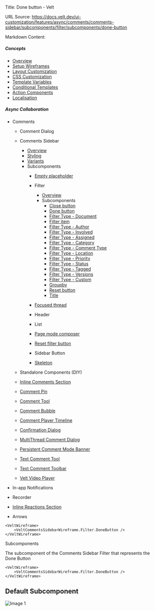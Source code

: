 Title: Done button - Velt

URL Source: https://docs.velt.dev/ui-customization/features/async/comments/comments-sidebar/subcomponents/filter/subcomponents/done-button

Markdown Content:
##### Concepts

*   [Overview](https://docs.velt.dev/ui-customization/overview)
*   [Setup Wireframes](https://docs.velt.dev/ui-customization/setup)
*   [Layout Customization](https://docs.velt.dev/ui-customization/layout)
*   [CSS Customization](https://docs.velt.dev/ui-customization/styling)
*   [Template Variables](https://docs.velt.dev/ui-customization/template-variables)
*   [Conditional Templates](https://docs.velt.dev/ui-customization/conditional-templates)
*   [Action Components](https://docs.velt.dev/ui-customization/custom-action-component)
*   [Localisation](https://docs.velt.dev/ui-customization/localisation)

##### Async Collaboration

*   Comments 
    *   Comment Dialog 
    *   Comments Sidebar 
        *   [Overview](https://docs.velt.dev/ui-customization/features/async/comments/comments-sidebar/overview)
        *   [Styling](https://docs.velt.dev/ui-customization/features/async/comments/comments-sidebar/styling)
        *   [Variants](https://docs.velt.dev/ui-customization/features/async/comments/comments-sidebar/variants)
        *   Subcomponents 
            *   [Empty placeholder](https://docs.velt.dev/ui-customization/features/async/comments/comments-sidebar/subcomponents/empty-placeholder)
            *   Filter 
                *   [Overview](https://docs.velt.dev/ui-customization/features/async/comments/comments-sidebar/subcomponents/filter/overview)
                *   Subcomponents 
                    *   [Close button](https://docs.velt.dev/ui-customization/features/async/comments/comments-sidebar/subcomponents/filter/subcomponents/close-button)
                    *   [Done button](https://docs.velt.dev/ui-customization/features/async/comments/comments-sidebar/subcomponents/filter/subcomponents/done-button)
                    *   [Filter Type - Document](https://docs.velt.dev/ui-customization/features/async/comments/comments-sidebar/subcomponents/filter/subcomponents/document)
                    *   [Filter item](https://docs.velt.dev/ui-customization/features/async/comments/comments-sidebar/subcomponents/filter/subcomponents/filter-item)
                    *   [Filter Type - Author](https://docs.velt.dev/ui-customization/features/async/comments/comments-sidebar/subcomponents/filter/subcomponents/people)
                    *   [Filter Type - Involved](https://docs.velt.dev/ui-customization/features/async/comments/comments-sidebar/subcomponents/filter/subcomponents/involved)
                    *   [Filter Type - Assigned](https://docs.velt.dev/ui-customization/features/async/comments/comments-sidebar/subcomponents/filter/subcomponents/assigned)
                    *   [Filter Type - Category](https://docs.velt.dev/ui-customization/features/async/comments/comments-sidebar/subcomponents/filter/subcomponents/category)
                    *   [Filter Type - Comment Type](https://docs.velt.dev/ui-customization/features/async/comments/comments-sidebar/subcomponents/filter/subcomponents/comment-type)
                    *   [Filter Type - Location](https://docs.velt.dev/ui-customization/features/async/comments/comments-sidebar/subcomponents/filter/subcomponents/location)
                    *   [Filter Type - Priority](https://docs.velt.dev/ui-customization/features/async/comments/comments-sidebar/subcomponents/filter/subcomponents/priority)
                    *   [Filter Type - Status](https://docs.velt.dev/ui-customization/features/async/comments/comments-sidebar/subcomponents/filter/subcomponents/status)
                    *   [Filter Type - Tagged](https://docs.velt.dev/ui-customization/features/async/comments/comments-sidebar/subcomponents/filter/subcomponents/tagged)
                    *   [Filter Type - Versions](https://docs.velt.dev/ui-customization/features/async/comments/comments-sidebar/subcomponents/filter/subcomponents/versions)
                    *   [Filter Type - Custom](https://docs.velt.dev/ui-customization/features/async/comments/comments-sidebar/subcomponents/filter/subcomponents/custom)
                    *   [Groupby](https://docs.velt.dev/ui-customization/features/async/comments/comments-sidebar/subcomponents/filter/subcomponents/groupby)
                    *   [Reset button](https://docs.velt.dev/ui-customization/features/async/comments/comments-sidebar/subcomponents/filter/subcomponents/reset-button)
                    *   [Title](https://docs.velt.dev/ui-customization/features/async/comments/comments-sidebar/subcomponents/filter/subcomponents/title)

            *   [Focused thread](https://docs.velt.dev/ui-customization/features/async/comments/comments-sidebar/subcomponents/focused-thread)
            *   Header 
            *   List 
            *   [Page mode composer](https://docs.velt.dev/ui-customization/features/async/comments/comments-sidebar/subcomponents/page-mode-composer)
            *   [Reset filter button](https://docs.velt.dev/ui-customization/features/async/comments/comments-sidebar/subcomponents/reset-filter-button)
            *   Sidebar Button 
            *   [Skeleton](https://docs.velt.dev/ui-customization/features/async/comments/comments-sidebar/subcomponents/skeleton)

    *   Standalone Components (DIY) 
    *   [Inline Comments Section](https://docs.velt.dev/ui-customization/features/async/comments/inline-comments-section)
    *   [Comment Pin](https://docs.velt.dev/ui-customization/features/async/comments/comment-pin)
    *   [Comment Tool](https://docs.velt.dev/ui-customization/features/async/comments/comment-tool)
    *   [Comment Bubble](https://docs.velt.dev/ui-customization/features/async/comments/comment-bubble)
    *   [Comment Player Timeline](https://docs.velt.dev/ui-customization/features/async/comments/comment-player-timeline)
    *   [Confirmation Dialog](https://docs.velt.dev/ui-customization/features/async/comments/confirm-dialog)
    *   [MultiThread Comment Dialog](https://docs.velt.dev/ui-customization/features/async/comments/multithread-comment-dialog)
    *   [Persistent Comment Mode Banner](https://docs.velt.dev/ui-customization/features/async/comments/persistent-comment-mode-banner)
    *   [Text Comment Tool](https://docs.velt.dev/ui-customization/features/async/comments/text-comment-tool)
    *   [Text Comment Toolbar](https://docs.velt.dev/ui-customization/features/async/comments/text-comment-toolbar)
    *   [Velt Video Player](https://docs.velt.dev/ui-customization/features/async/comments/comment-video-player)

*   In-app Notifications 
*   Recorder 
*   [Inline Reactions Section](https://docs.velt.dev/ui-customization/features/async/inline-reactions)
*   Arrows 

```
<VeltWireframe>
    <VeltCommentsSidebarWireframe.Filter.DoneButton />
</VeltWireframe>
```

Subcomponents

The subcomponent of the Comments Sidebar Filter that represents the Done Button

```
<VeltWireframe>
    <VeltCommentsSidebarWireframe.Filter.DoneButton />
</VeltWireframe>
```

Default Subcomponent
--------------------

![Image 1](https://mintlify.s3.us-west-1.amazonaws.com/velt/images/customization/filter-done.png)
